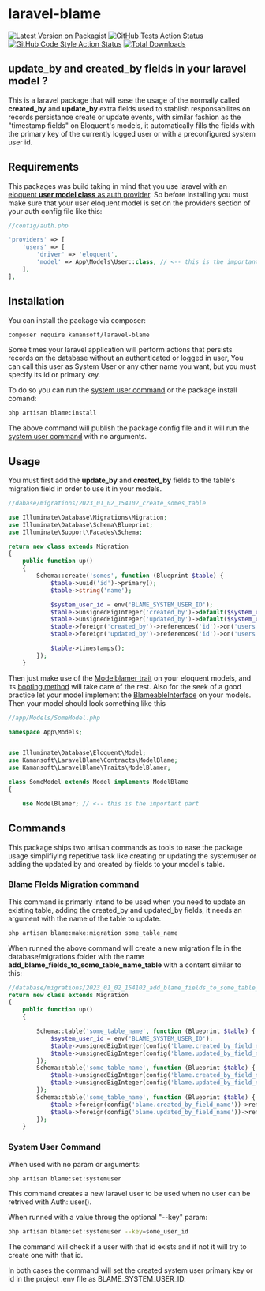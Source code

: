# laravel-blame

[![Latest Version on Packagist](https://img.shields.io/packagist/v/kamansoft/laravel-blame.svg?style=flat-square)](https://packagist.org/packages/kamansoft/laravel-blame)
[![GitHub Tests Action Status](https://img.shields.io/github/actions/workflow/status/kamansoft/laravel-blame/run-tests.yml?branch=main&label=tests&style=flat-square)](https://github.com/kamansoft/laravel-blame/actions?query=workflow%3Arun-tests+branch%3Amain)
[![GitHub Code Style Action Status](https://img.shields.io/github/actions/workflow/status/kamansoft/laravel-blame/fix-php-code-style-issues.yml?branch=main&label=code%20style&style=flat-square)](https://github.com/kamansoft/laravel-blame/actions?query=workflow%3A"Fix+PHP+code+style+issues"+branch%3Amain)
[![Total Downloads](https://img.shields.io/packagist/dt/kamansoft/laravel-blame.svg?style=flat-square)](https://packagist.org/packages/kamansoft/laravel-blame)

## update_by and created_by fields in your laravel model ?

This is a laravel package that will ease the usage of the normally called **created_by** and **update_by** extra fields used to stablish responsabilites on records persistance create or update events,  with similar fashion as the "timestamp fields" on Eloquent's models, it automatically fills the fields with the primary key of the currently logged user or with a preconfigured system user id. 


## Requirements

This packages was build taking in mind that you use laravel with an [eloquent **user model class** as auth provider](https://laravel.com/docs/9.x/authentication#introduction). So before installing you must make sure that your user eloquent model is set on the providers section of your auth config file like this:

```php
//config/auth.php

'providers' => [
    'users' => [
        'driver' => 'eloquent',
        'model' => App\Models\User::class, // <-- this is the important part
    ],
],
```


## Installation



You can install the package via composer:

```bash
composer require kamansoft/laravel-blame
```

Some times your laravel application will perform actions that persists records on the database without an authenticated or logged in user,  You can call this user as System User or any other name you want, but you must specify its id or primary key.

To do so you can run the [system user command](#system-user-command) or the  package install comand:

```bash
php artisan blame:install
```
The above command will publish the package config file and it will run the [system user command](#system-user-command) with no arguments. 


## Usage


You must first add the  **update_by** and **created_by** fields to the table's migration field in order to use it in your models.  

```php
//dabase/migrations/2023_01_02_154102_create_somes_table

use Illuminate\Database\Migrations\Migration;
use Illuminate\Database\Schema\Blueprint;
use Illuminate\Support\Facades\Schema;

return new class extends Migration
{
    public function up()
    {
        Schema::create('somes', function (Blueprint $table) {
            $table->uuid('id')->primary();
            $table->string('name');

            $system_user_id = env('BLAME_SYSTEM_USER_ID');
            $table->unsignedBigInteger('created_by')->default($system_user_id);
            $table->unsignedBigInteger('updated_by')->default($system_user_id);
            $table->foreign('created_by')->references('id')->on('users');
            $table->foreign('updated_by')->references('id')->on('users');

            $table->timestamps();
        });
    }
```

Then just make use of the [Modelblamer trait](https://github.com/kamansoft/laravel-blame/blob/c95967a0e15155562d1aa05a5fc6fb8e8d164ff8/src/Traits/ModelBlamer.php) on your eloquent models, and its [booting method](https://github.com/kamansoft/laravel-blame/blob/c95967a0e15155562d1aa05a5fc6fb8e8d164ff8/src/Traits/ModelBlamer.php#L11)  will take care of the rest. Also for the seek of a good practice let your model implement the [BlameableInterface](https://github.com/kamansoft/laravel-blame/blob/main/src/Contracts/ModelBlame.php) on your models. Then your model should look something like this 

```php
//app/Models/SomeModel.php

namespace App\Models;


use Illuminate\Database\Eloquent\Model;
use Kamansoft\LaravelBlame\Contracts\ModelBlame;
use Kamansoft\LaravelBlame\Traits\ModelBlamer;

class SomeModel extends Model implements ModelBlame
{

    use ModelBlamer; // <-- this is the important part
```




## Commands 

This package ships two artisan commands as tools to ease the package usage simplifiying repetitive task like creating or updating the systemuser or adding the updated by and created by fields to your model's table. 

### Blame FIelds Migration command

This command is primarly intend to be used when you need to update an existing table, adding the created_by and updated_by fields, it needs an argument with the name of the table to update.

```bash
php artisan blame:make:migration some_table_name
```
When runned the above command will create a new migration file in the database/migrations folder with the name **add_blame_fields_to_some_table_name_table** with a content similar to this:

```php
//database/migrations/2023_01_02_154102_add_blame_fields_to_some_table_name_table.php
return new class extends Migration
{
    public function up()
    {

        Schema::table('some_table_name', function (Blueprint $table) {
            $system_user_id = env('BLAME_SYSTEM_USER_ID');
            $table->unsignedBigInteger(config('blame.created_by_field_name'))->default($system_user_id);
            $table->unsignedBigInteger(config('blame.updated_by_field_name'))->default($system_user_id);
        });
        Schema::table('some_table_name', function (Blueprint $table) {
            $table->unsignedBigInteger(config('blame.created_by_field_name'))->default(null)->change();
            $table->unsignedBigInteger(config('blame.updated_by_field_name'))->default(null)->change();
        });
        Schema::table('some_table_name', function (Blueprint $table) {
            $table->foreign(config('blame.created_by_field_name'))->references('id')->on('users');
            $table->foreign(config('blame.updated_by_field_name'))->references('id')->on('users');
        });
    }
```


### System User Command

When used with no param or arguments:
```bash
php artisan blame:set:systemuser 
```
This command creates a new laravel user to be used when no user can be retrived with Auth::user(). 

When runned with a value throug the optional "--key" param:
```bash
php artisan blame:set:systemuser --key=some_user_id
```
The command will check if a user with that id exists and if not it will try to create one with that id.

In both cases the command will set the created system user primary key or id in the project .env file as BLAME_SYSTEM_USER_ID.

